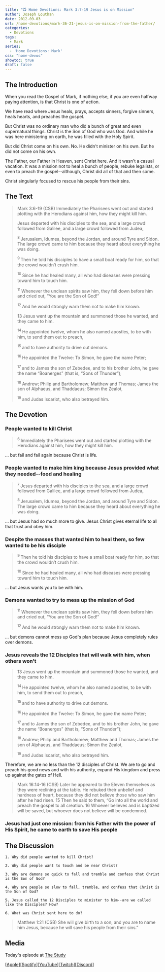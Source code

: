 ```yaml
---
title: "📺 Home Devotions: Mark 3:7-19 Jesus is on Mission"
author: Joseph Louthan
date: 2012-09-03
url: /home-devotions/mark-36-21-jesus-is-on-mission-from-the-father/
categories:
  - Devotions
tags:
  - Mark
series:
  - 'Home Devotions: Mark'
css: "home-devos"
showtoc: true
draft: false
---
```

## The Introduction

When you read the Gospel of Mark, if nothing else, if you are even halfway paying attention, is that Christ is one of action.

We have read where Jesus heals, prays, accepts sinners, forgive sinners, heals hearts, and preaches the gospel.

But Christ was no ordinary man who did a bunch of great and even supernatural things. Christ is the Son of God who was God. And while he was here ministering on earth, he was filled with the Holy Spirit.

But did Christ come on his own. No. He didn't minister on his own. But he did not come on his own. 

The Father, our Father in Heaven, sent Christ here. And it wasn't a casual vacation. It was a mission not to heal a bunch of people, rebuke legalists, or even to preach the gospel--although, Christ did all of that and then some.

Christ singularly focused to rescue his people from their sins.

## The Text

>Mark 3:6-19 (CSB) Immediately the Pharisees went out and started plotting with the Herodians against him, how they might kill him.
>
>Jesus departed with his disciples to the sea, and a large crowd followed from Galilee, and a large crowd followed from Judea,
>
><sup> 8 </sup>Jerusalem, Idumea, beyond the Jordan, and around Tyre and Sidon. The large crowd came to him because they heard about everything he was doing.
>
><sup> 9 </sup>Then he told his disciples to have a small boat ready for him, so that the crowd wouldn’t crush him.
>
><sup> 10 </sup>Since he had healed many, all who had diseases were pressing toward him to touch him.
>
><sup> 11 </sup>Whenever the unclean spirits saw him, they fell down before him and cried out, “You are the Son of God!”
>
><sup> 12 </sup>And he would strongly warn them not to make him known.
>
>13 Jesus went up the mountain and summoned those he wanted, and they came to him.
>
><sup> 14 </sup>He appointed twelve, whom he also named apostles, to be with him, to send them out to preach,
>
><sup> 15 </sup>and to have authority to drive out demons.
>
><sup> 16 </sup>He appointed the Twelve: To Simon, he gave the name Peter;
>
><sup> 17 </sup>and to James the son of Zebedee, and to his brother John, he gave the name “Boanerges” (that is, “Sons of Thunder”);
>
><sup> 18 </sup>Andrew; Philip and Bartholomew; Matthew and Thomas; James the son of Alphaeus, and Thaddaeus; Simon the Zealot,
>
><sup> 19 </sup>and Judas Iscariot, who also betrayed him.

## The Devotion

### People wanted to kill Christ

><sup> 6 </sup>Immediately the Pharisees went out and started plotting with the Herodians against him, how they might kill him.

... but fail and fail again because Christ is life.

### People wanted to make him king because Jesus provided what they needed--food and healing

><sup> 7 </sup>Jesus departed with his disciples to the sea, and a large crowd followed from Galilee, and a large crowd followed from Judea,
>
><sup> 8 </sup>Jerusalem, Idumea, beyond the Jordan, and around Tyre and Sidon. The large crowd came to him because they heard about everything he was doing.

... but Jesus had so much more to give. Jesus Christ gives eternal life to all that trust and obey him.

### Despite the masses that wanted him to heal them, so few wanted to be his disciple

><sup> 9 </sup>Then he told his disciples to have a small boat ready for him, so that the crowd wouldn’t crush him.
>
><sup> 10 </sup>Since he had healed many, all who had diseases were pressing toward him to touch him.

... but Jesus wants you to be with him.

### Demons wanted to try to mess up the mission of God

><sup> 11 </sup>Whenever the unclean spirits saw him, they fell down before him and cried out, “You are the Son of God!”
>
><sup> 12 </sup>And he would strongly warn them not to make him known.

... but demons cannot mess up God's plan because Jesus completely rules over demons.

### Jesus reveals the 12 Disciples that will walk with him, when others won't

>13 Jesus went up the mountain and summoned those he wanted, and they came to him.
>
><sup> 14 </sup>He appointed twelve, whom he also named apostles, to be with him, to send them out to preach,
>
><sup> 15 </sup>and to have authority to drive out demons.
>
><sup> 16 </sup>He appointed the Twelve: To Simon, he gave the name Peter;
>
><sup> 17 </sup>and to James the son of Zebedee, and to his brother John, he gave the name “Boanerges” (that is, “Sons of Thunder”);
>
><sup> 18 </sup>Andrew; Philip and Bartholomew; Matthew and Thomas; James the son of Alphaeus, and Thaddaeus; Simon the Zealot,
>
><sup> 19 </sup>and Judas Iscariot, who also betrayed him.

Therefore, we are no less than the 12 disciples of Christ. We are to go and preach his good news and with his authority, expand His kingdom and press up against the gates of Hell.

>Mark 16:14-16 (CSB) Later he appeared to the Eleven themselves as they were reclining at the table. He rebuked their unbelief and hardness of heart, because they did not believe those who saw him after he had risen. 15 Then he said to them, “Go into all the world and preach the gospel to all creation. 16 Whoever believes and is baptized will be saved, but whoever does not believe will be condemned.

### Jesus had just one mission: from his Father with the power of His Spirit, he came to earth to save His people

## The Discussion

```text
1. Why did people wanted to kill Christ?

2. Why did people want to touch and be near Christ?

3. Why are demons so quick to fall and tremble and confess that Christ is the Son of God?

4. Why are people so slow to fall, tremble, and confess that Christ is the Son of God?

5. Jesus called the 12 Disciples to minister to him--are we called like the Disciples? How?

6. What was Christ sent here to do?
```

>Matthew 1:21 (CSB) She will give birth to a son, and you are to name him Jesus, because he will save his people from their sins.”

## Media

Today's episode at [The Study](http://study.theologic.us/podcast/home-devotions-mark-37-19-jesus-is-on-mission-from-the-father)

\[[Apple](https://podcasts.apple.com/us/podcast/the-study/id1557102127)\]\[[Spotify](https://open.spotify.com/show/0Xs5qsNvWePyRqcmtOTPkR)\]\[[YouTube](http://youtube.theologic.us)\]\[[Twitch](http://twitch.theologic.us)\]\[[Discord](http://discord.theologic.us)\]
